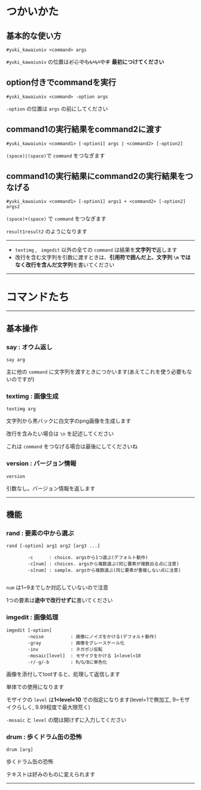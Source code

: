 # つかいかた



## 基本的な使い方

```
#yuki_kawaiuniv <command> args
```

`#yuki_kawaiuniv` の位置は~~どこでもいいです~~ **最初につけてください**



## option付きでcommandを実行

```
#yuki_kawaiuniv <command> -option args
```

`-option` の位置は `args` の前にしてください



## command1の実行結果をcommand2に渡す

```
#yuki_kawaiuniv <command1> [-option1] args | <command2> [-option2] 
```

`(space)|(space)`で `command` をつなぎます



## command1の実行結果にcommand2の実行結果をつなげる

```
#yuki_kawaiuniv <command1> [-option1] args1 + <command2> [-option2] args2
```

`(space)+(space)` で `command` をつなぎます

`result1result2` のようになります





------



- `textimg` , ` imgedit` 以外の全ての `command` は結果を**文字列で**返します
- 改行を含む文字列を引数に渡すときは、**引用符で囲んだ上、文字列 `\n` ではなく改行を含んだ文字列**を書いてください



------



# コマンドたち

------



## 基本操作

### say : オウム返し

```
say arg
```

主に他の `command` に文字列を渡すときにつかいます(あえてこれを使う必要もないのですが)



### textimg : 画像生成

```
textimg arg
```

文字列から黒バックに白文字のpng画像を生成します

改行を含みたい場合は `\n` を記述してください

これは `command` をつなげる場合は最後にしてくださいね



### version : バージョン情報

```version
version
```

引数なし。バージョン情報を返します





------



## 機能

### rand : 要素の中から選ぶ

```
rand [-option] arg1 arg2 [arg3 ...]

		-c 		: choice. argsから1つ選ぶ(デフォルト動作)
		-c[num]	: choices. argsから複数選ぶ(同じ要素が複数出る点に注意)
		-s[num]	: sample. argsから複数選ぶ(同じ要素が重複しない点に注意)
		
```

`num` は1~9までしか対応していないので注意

1つの要素は**途中で改行せずに**書いてください



### imgedit : 画像処理

```
imgedit [-option]
		-noise			: 画像にノイズをかける(デフォルト動作)
		-gray			: 画像をグレースケール化
		-inv			: ネガポジ反転
		-mosaic[level]	: モザイクをかける 1<level<10
		-r/-g/-b		: R/G/Bに単色化
```

画像を添付してtootすると、処理して返信します

単体での使用になります

モザイクの `level` は**1<level<10** での指定になります(level=1で無加工, 9~モザイクらしく, 9.99程度で最大限荒く)

`-mosaic` と `level` の間は開けずに入力してください



### drum : 歩くドラム缶の恐怖

```
drum [arg]
```

歩くドラム缶の恐怖

テキストは好みのものに変えられます





------



